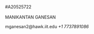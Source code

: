 <br>#A20525722</br>
<br>MANIKANTAN GANESAN</br>
<link>mganesan2@hawk.iit.edu</link>
<i>+1 7737891086</i>
